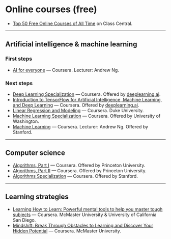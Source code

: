# Online courses (free)

- [Top 50 Free Online Courses of All Time](https://www.classcentral.com/collection/top-free-online-courses) on Class Central.

---

## Artificial intelligence & machine learning

### First steps
- [AI for everyone](https://www.coursera.org/learn/ai-for-everyone) — Coursera. Lecturer: Andrew Ng.

### Next steps
- [Deep Learning Specialization](https://www.coursera.org/specializations/deep-learning) — Coursera. Offered by [deeplearning.ai](https://www.deeplearning.ai/).
- [Introduction to TensorFlow for Artificial Intelligence, Machine Learning, and Deep Learning](https://www.coursera.org/learn/introduction-tensorflow/) — Coursera. Offered by [deeplearning.ai](https://www.deeplearning.ai/).
- [Linear Regression and Modeling](https://www.coursera.org/learn/linear-regression-model) — Coursera. Duke University.
- [Machine Learning Specialization](https://www.coursera.org/specializations/machine-learning) — Coursera. Offered by University of Washington.
- [Machine Learning](https://www.coursera.org/learn/machine-learning) — Coursera. Lecturer: Andrew Ng. Offered by Stanford.


---

## Computer science
- [Algorithms, Part I](https://www.coursera.org/learn/algorithms-part1) — Coursera. Offered by Princeton University.
- [Algorithms, Part II](https://www.coursera.org/learn/algorithms-part2) — Coursera. Offered by Princeton University.
- [Algorithms Specialization](https://www.coursera.org/specializations/algorithms) — Coursera. Offered by Stanford.

---

## Learning strategies
- [Learning How to Learn: Powerful mental tools to help you master tough subjects](https://www.coursera.org/learn/learning-how-to-learn) — Coursera. McMaster University & University of California San Diego.
- [Mindshift: Break Through Obstacles to Learning and Discover Your Hidden Potential](https://www.coursera.org/learn/mindshift) — Coursera. McMaster University.

